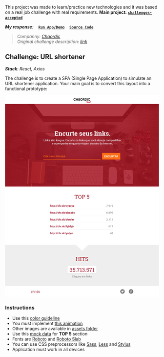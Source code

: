 This project was made to learn/practice new technologies and it was based on a real job challenge with real requirements. **Main project:** [**`challenges-accepted`**](https://github.com/AndersonMamede/challenges-accepted)

***My response:***
&nbsp;&nbsp;
[**`Run App/Demo`**](https://blog.andersonmamede.com.br/challenge-url-shortener/app/build/)
&nbsp;&nbsp;
[**`Source Code`**](https://github.com/AndersonMamede/challenge-url-shortener/tree/master/app)

> *Companny: [Chaordic](https://www.chaordic.com.br/)*<br/>
> *Original challenge description: [link](https://github.com/chaordic/frontend-intern-challenge)*<br/>

## Challenge: URL shortener

***Stack**: React, Axios*<br/>

The challenge is to create a SPA (Single Page Application) to simulate an URL shortener application. Your main goal is to convert this layout into a functional prototype:

![Layout](layout.jpg)

### Instructions

- Use this [color guideline](layout-color-guideline.jpg)
- You must implement [this animation](layout-interaction.gif)
- Other images are available in [assets folder](assets)
- Use this [mock data](mock-data.json) for **TOP 5** section
- Fonts are [Roboto](https://www.google.com/fonts/specimen/Roboto) and [Roboto Slab](https://www.google.com/fonts/specimen/Roboto+Slab)
- You can use CSS preprocessors like [Sass](http://sass-lang.com), [Less](http://lesscss.org) and [Stylus](http://stylus-lang.com)
- Application must work in all devices
